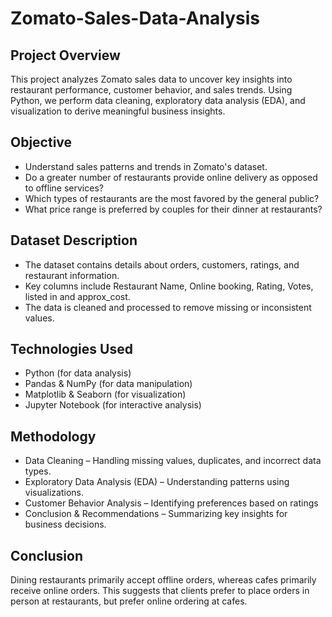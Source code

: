 # Zomato-Sales-Data-Analysis

## Project Overview

This project analyzes Zomato sales data to uncover key insights into restaurant performance, customer behavior, and sales trends. Using Python, we perform data cleaning, exploratory data analysis (EDA), and visualization to derive meaningful business insights.


## Objective

- Understand sales patterns and trends in Zomato's dataset.
- Do a greater number of restaurants provide online delivery as opposed to offline services?
- Which types of restaurants are the most favored by the general public?
- What price range is preferred by couples for their dinner at restaurants?


## Dataset Description

- The dataset contains details about orders, customers, ratings, and restaurant information.
- Key columns include Restaurant Name, Online booking, Rating, Votes, listed in and approx_cost.
- The data is cleaned and processed to remove missing or inconsistent values.


## Technologies Used

- Python (for data analysis)
- Pandas & NumPy (for data manipulation)
- Matplotlib & Seaborn (for visualization)
- Jupyter Notebook (for interactive analysis)


## Methodology

- Data Cleaning – Handling missing values, duplicates, and incorrect data types.
- Exploratory Data Analysis (EDA) – Understanding patterns using visualizations.
- Customer Behavior Analysis – Identifying preferences based on ratings 
- Conclusion & Recommendations – Summarizing key insights for business decisions.

## Conclusion 

Dining restaurants primarily accept offline orders, whereas cafes primarily receive online orders. This suggests that clients prefer to place orders in person at restaurants, but prefer online ordering at cafes.




